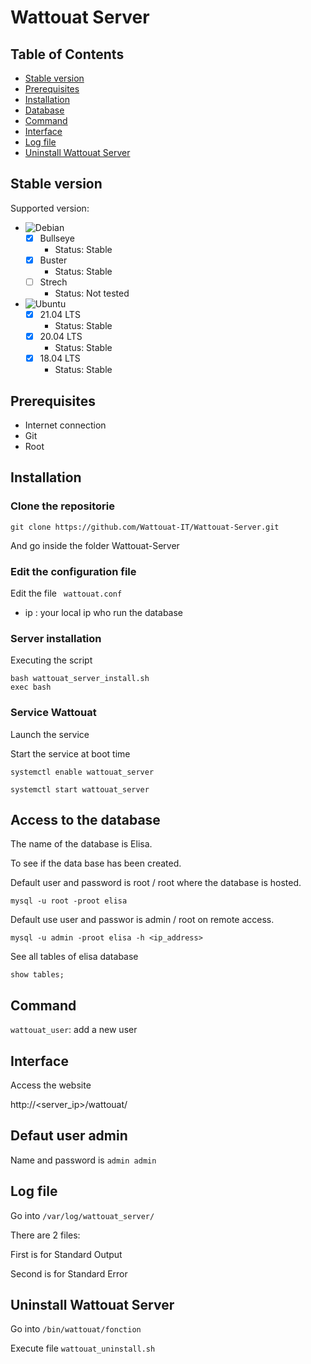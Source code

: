 # Wattouat Server

## Table of Contents

- [Stable version](#stable-version)
- [Prerequisites](#prerequisites)
- [Installation](#installation)
- [Database](#access-to-the-database)
- [Command](#command)
- [Interface](#interface)
- [Log file](#log-file)
- [Uninstall Wattouat Server](#uninstall-wattouat-server)

## Stable version

Supported version:

- ![Debian](https://img.shields.io/badge/Debian-D70A53?style=for-the-badge=appveyor&logo=debian&logoColor=white)
    - [X] Bullseye 
        - Status: Stable
    - [X] Buster
        - Status: Stable
    - [ ] Strech
        - Status: Not tested

- ![Ubuntu](https://img.shields.io/badge/Ubuntu-E95420?style=for-the-badge=appveyor&logo=ubuntu&logoColor=white)
    - [X] 21.04 LTS
        - Status: Stable
    - [X] 20.04 LTS
        - Status: Stable
    - [X] 18.04 LTS
        - Status: Stable

## Prerequisites

- Internet connection
- Git
- Root 

## Installation 

### Clone the repositorie

``` shell 
git clone https://github.com/Wattouat-IT/Wattouat-Server.git
```

And go inside the folder Wattouat-Server

### Edit the configuration file

Edit the file ``` wattouat.conf```

 - ip : your local ip who run the database

### Server installation

Executing the script

``` shell 
bash wattouat_server_install.sh
exec bash
```

### Service Wattouat

Launch the service

Start the service at boot time

``` shell 
systemctl enable wattouat_server
```

``` shell 
systemctl start wattouat_server
```

## Access to the database

The name of the database is Elisa.

To see if the data base has been created.

Default user and password is root / root where the database is hosted.

``` shell
mysql -u root -proot elisa
```

Default use user and passwor is admin / root on remote access.

``` shell
mysql -u admin -proot elisa -h <ip_address>
```

See all tables of elisa database

``` mysql
show tables;
```

## Command 

```wattouat_user```: add a new user

## Interface

Access the website

http://<server_ip>/wattouat/

## Defaut user admin

Name and password is ```admin admin```

## Log file 

Go into ```/var/log/wattouat_server/```

There are 2 files: 

First is for Standard Output

Second is for Standard Error

## Uninstall Wattouat Server

Go into ```/bin/wattouat/fonction```

Execute file ```wattouat_uninstall.sh```
